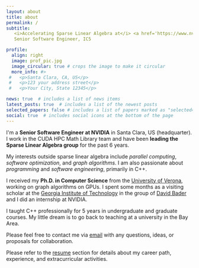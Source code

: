 ```yaml
---
layout: about
title: about
permalink: /
subtitle:
   <i>Accelerating Sparse Linear Algebra at</i> <a href='https://www.nvidia.com'><i>NVIDIA<i></a> <br>
   Senior Software Engineer, IC5

profile:
  align: right
  image: prof_pic.jpg
  image_circular: true # crops the image to make it circular
  more_info: #>
 #   <p>Santa Clara, CA, US</p>
 #   <p>123 your address street</p>
 #   <p>Your City, State 12345</p>

news: true  # includes a list of news items
latest_posts: true  # includes a list of the newest posts
selected_papers: false # includes a list of papers marked as "selected={true}"
social: true  # includes social icons at the bottom of the page
---
```


I'm a **Senior Software Engineer at NVIDIA** in Santa Clara, US (headquarter).  I work in the CUDA HPC Math Library team and have been **leading the Sparse Linear Algebra group** for the past 6 years.

My interests outside sparse linear algebra include *parallel computing*, *software optimization*, and *graph algorithms*. I am also passionate about *programming* and *software engineering*, primarily in C++.

I received my **Ph.D. in Computer Science** from the [University of Verona](https://www.univr.it/en/), working on graph algorithms on GPUs. I spent some months as a visiting scholar at the [Georgia Institute of Technology](https://www.gatech.edu/) in the group of [David Bader](https://davidbader.net/) and I did an internship at NVIDIA.

I taught C++ professionally for 5 years in undergraduate and graduate courses. My little dream is to go back to teaching at a university in the Bay Area.

Please feel free to contact me via [email](mailto:fbusato@nvidia.com) with any questions, ideas, or proposals for collaboration.

Please refer to the [resume](https://andreaskuster.ch/cv) section for details about my career path, experience, and extracurricular activities.